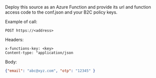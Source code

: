 Deploy this source as an Azure Function and provide its url and function access code to the conf.json and your B2C policy keys.

Example of call:

```
POST https://<address>
```

Headers:
```
x-functions-key: <key>
Content-type: "application/json
```

Body:
```Json
{"email": "abc@xyz.com", "otp": "12345" }
```
